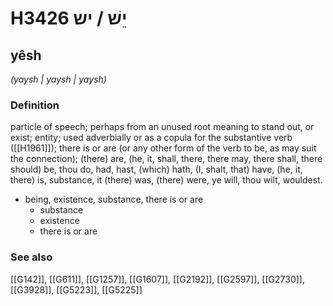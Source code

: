 # H3426 יֵשׁ / יש

## yêsh

_(yaysh | yaysh | yaysh)_

### Definition

particle of speech; perhaps from an unused root meaning to stand out, or exist; entity; used adverbially or as a copula for the substantive verb ([[H1961]]); there is or are (or any other form of the verb to be, as may suit the connection); (there) are, (he, it, shall, there, there may, there shall, there should) be, thou do, had, hast, (which) hath, (I, shalt, that) have, (he, it, there) is, substance, it (there) was, (there) were, ye will, thou wilt, wouldest.

- being, existence, substance, there is or are
    - substance
    - existence
    - there is or are
### See also

[[G142]], [[G611]], [[G1257]], [[G1607]], [[G2192]], [[G2597]], [[G2730]], [[G3928]], [[G5223]], [[G5225]]

